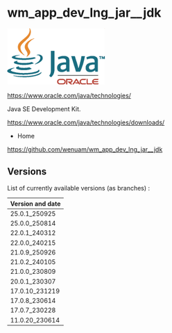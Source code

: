 # wm_app_dev_lng_jar__jdk

<!-- ![java image](./rc30v1-java-se_crop.png "java image") -->
<img src="./rc30v1-java-se_crop.png" alt="java image" width="225" />

https://www.oracle.com/java/technologies/

Java SE Development Kit.

https://www.oracle.com/java/technologies/downloads/

* Home

https://github.com/wenuam/wm_app_dev_lng_jar__jdk

## Versions

List of currently available versions (as branches) :

| Version and date |
| :---             |
| 25.0.1_250925    |
| 25.0.0_250814    |
| 22.0.1_240312    |
| 22.0.0_240215    |
| 21.0.9_250926    |
| 21.0.2_240105    |
| 21.0.0_230809    |
| 20.0.1_230307    |
| 17.0.10_231219   |
| 17.0.8_230614    |
| 17.0.7_230228    |
| 11.0.20_230614    |
